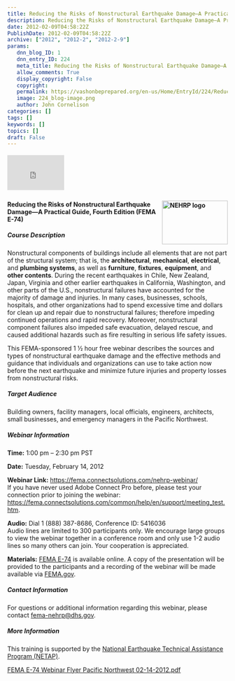 ```yaml
---
title: Reducing the Risks of Nonstructural Earthquake Damage—A Practical Guide, Fourth Edition (FEMA E-74)
description: Reducing the Risks of Nonstructural Earthquake Damage—A Practical Guide, Fourth Edition (FEMA E-74)
date: 2012-02-09T04:58:22Z
PublishDate: 2012-02-09T04:58:22Z
archive: ["2012", "2012-2", "2012-2-9"]
params:
   dnn_blog_ID: 1
   dnn_entry_ID: 224
   meta_title: Reducing the Risks of Nonstructural Earthquake Damage—A Practical Guide, Fourth Edition (FEMA E-74)
   allow_comments: True
   display_copyright: False
   copyright: 
   permalink: https://vashonbeprepared.org/en-us/Home/EntryId/224/Reducing-the-Risks-of-Nonstructural-Earthquake-Damage-mdash-A-Practical-Guide-Fourth-Edition-FEMA-E-74
   image: 224_blog-image.png
   author: John Cornelison
categories: []
tags: []
keywords: []
topics: []
draft: False
---
```


<div class="wlWriterHeaderFooter" style="float:none; margin:0px; padding:4px 0px 4px 0px;"><iframe src="http://www.facebook.com/widgets/like.php?href=http://vashoneoc.org/Blogs/VashonPreparedness/tabid/164/EntryId/224/Reducing-the-Risks-of-Nonstructural-Earthquake-Damage-mdash-A-Practical-Guide-Fourth-Edition-FEMA-E-74.aspx" scrolling="no" frameborder="0" style="border:none; width:130px; height:80px"></iframe></div><h4><img style="margin: 0px 0px 5px 5px; display: inline; float: right" alt="NEHRP logo" align="right" src="http://www.fema.gov/graphics/hazard/earthquake/nehrp_logo.jpg" width="150" height="100" />Reducing the Risks of Nonstructural Earthquake Damage—A Practical Guide, Fourth Edition (FEMA E-74)</h4>  <h5>Course Description</h5>  <p>Nonstructural components of buildings include all elements that are not part of the structural system; that is, the <strong>architectural</strong>, <strong>mechanical</strong>, <strong>electrical</strong>, and <strong>plumbing systems</strong>, as well as <strong>furniture</strong>, <strong>fixtures</strong>, <strong>equipment</strong>, and <strong>other contents</strong>. During the recent earthquakes in Chile, New Zealand, Japan, Virginia and other earlier earthquakes in California, Washington, and other parts of the U.S., nonstructural failures have accounted for the majority of damage and injuries. In many cases, businesses, schools, hospitals, and other organizations had to spend excessive time and dollars for clean up and repair due to nonstructural failures; therefore impeding continued operations and rapid recovery. Moreover, nonstructural component failures also impeded safe evacuation, delayed rescue, and caused additional hazards such as fire resulting in serious life safety issues.</p>  <p>This FEMA-sponsored 1 ½ hour free webinar describes the sources and types of nonstructural earthquake damage and the effective methods and guidance that individuals and organizations can use to take action now before the next earthquake and minimize future injuries and property losses from nonstructural risks.</p>  <h5>Target Audience</h5>  <p>Building owners, facility managers, local officials, engineers, architects, small businesses, and emergency managers in the Pacific Northwest.</p>  <h5>Webinar Information</h5>  <p><strong>Time:</strong> 1:00 pm – 2:30 pm PST</p>  <p><strong>Date:</strong> Tuesday, February 14, 2012</p>  <p><strong>Webinar Link:</strong> <a href="https://fema.connectsolutions.com/nehrp-webinar/">https://fema.connectsolutions.com/nehrp-webinar/</a>    <br />If you have never used Adobe Connect Pro before, please test your connection prior to joining the webinar: <a href="https://fema.connectsolutions.com/common/help/en/support/meeting_test.htm">https://fema.connectsolutions.com/common/help/en/support/meeting_test.htm</a>.</p>  <p><strong>Audio:</strong> Dial 1 (888) 387-8686, Conference ID: 5416036    <br />Audio lines are limited to 300 participants only. We encourage large groups to view the webinar together in a conference room and only use 1-2 audio lines so many others can join. Your cooperation is appreciated.</p>  <p><strong>Materials:</strong> <a href="http://www.fema.gov/plan/prevent/earthquake/fema74/index.shtm">FEMA E-74</a> is available online. A copy of the presentation will be provided to the participants and a recording of the webinar will be made available via <a href="http://www.fema.gov/">FEMA.gov</a>.</p>  <h5>Contact Information</h5>  <p>For questions or additional information regarding this webinar, please contact <a href="mailto:fema-nehrp@dhs.gov?subject=E-74%20Webinar">fema-nehrp@dhs.gov</a>.</p>  <h5>More Information</h5>  <p>This training is supported by the <a href="http://www.fema.gov/plan/prevent/earthquake/training_netap.shtm">National Earthquake Technical Assistance Program (NETAP)</a>.</p>  <p><a href="http://content.govdelivery.com/attachments/USDHSFEMA/2012/02/06/file_attachments/93560/FEMA%2BE-74%2BWebinar%2BFlyer%2BPacific%2BNorthwest%2B02-14-2012.pdf">FEMA E-74 Webinar Flyer Pacific Northwest 02-14-2012.pdf</a></p>
